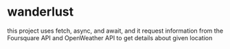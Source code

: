 # wanderlust
this project uses fetch, async, and await, and it request information from the Foursquare API and OpenWeather API to get details about given location 
